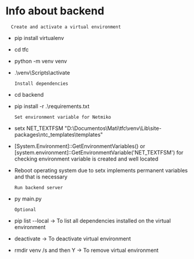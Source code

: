 # Info about backend

      Create and activate a virtual environment

- pip install virtualenv
- cd tfc
- python -m venv venv
- .\venv\Scripts\activate

      Install dependencies

- cd backend
- pip install -r .\requirements.txt

      Set environment variable for Netmiko

- setx NET_TEXTFSM "D:\Documentos\Mati\tfc\venv\Lib\site-packages\ntc_templates\templates"
- [System.Environment]::GetEnvironmentVariables() or [system.environment]::GetEnvironmentVariable('NET_TEXTFSM') for checking environment variable is created and well located
- Reboot operating system due to setx implements permanent variables and that is necessary

      Run backend server

- py main.py

      Optional

- pip list --local -> To list all dependencies installed on the virtual environment
- deactivate -> To deactivate virtual environment
- rmdir venv /s and then Y -> To remove virtual environment
